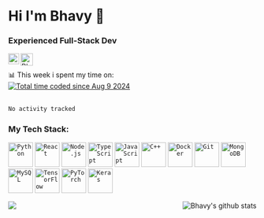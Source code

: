 # Hi I'm Bhavy 👋  
### Experienced Full-Stack Dev

 
<a href="https://www.linkedin.com/in/bhavy2908/">
  <img align="left" alt="Bhavy's Linkdein" width="22px" src="https://cdn.jsdelivr.net/npm/simple-icons@v3/icons/linkedin.svg" />
</a>
<a href="https://www.instagram.com/bh4vy/?hl=en">
  <img align="left" alt="Bhavy's Instagram" width="25px" src="https://cdn.jsdelivr.net/npm/simple-icons@v3/icons/instagram.svg" />
</a>
</br>

</br>
📊 This week i spent my time on:
</br>
<a href="https://wakatime.com/@ea9de753-9ec4-4230-b71f-572288e716bd"><img src="https://wakatime.com/badge/user/ea9de753-9ec4-4230-b71f-572288e716bd.svg" alt="Total time coded since Aug 9 2024" /></a>
</br>
</br>
<!--START_SECTION:waka-->

```txt
No activity tracked
```

<!--END_SECTION:waka-->



### My Tech Stack:  

<code><img height="50" src="https://cdn.jsdelivr.net/npm/simple-icons@v3/icons/python.svg" alt="Python"></code>
<code><img height="50" src="https://cdn.jsdelivr.net/npm/simple-icons@v3/icons/react.svg" alt="React"></code>
<code><img height="50" src="https://cdn.jsdelivr.net/npm/simple-icons@v3/icons/node-dot-js.svg" alt="Node.js"></code>
<code><img height="50" src="https://cdn.jsdelivr.net/npm/simple-icons@v3/icons/typescript.svg" alt="TypeScript"></code>
<code><img height="50" src="https://cdn.jsdelivr.net/npm/simple-icons@v3/icons/javascript.svg" alt="JavaScript"></code>
<code><img height="50" src="https://cdn.jsdelivr.net/npm/simple-icons@v3/icons/cplusplus.svg" alt="C++"></code>
<code><img height="50" src="https://cdn.jsdelivr.net/npm/simple-icons@v3/icons/docker.svg" alt="Docker"></code>
<code><img height="50" src="https://cdn.jsdelivr.net/npm/simple-icons@v3/icons/git.svg" alt="Git"></code>
<code><img height="50" src="https://cdn.jsdelivr.net/npm/simple-icons@v3/icons/mongodb.svg" alt="MongoDB"></code>
<code><img height="50" src="https://cdn.jsdelivr.net/npm/simple-icons@v3/icons/mysql.svg" alt="MySQL"></code>
<code><img height="50" src="https://cdn.jsdelivr.net/npm/simple-icons@v3/icons/tensorflow.svg" alt="TensorFlow"></code>
<code><img height="50" src="https://cdn.jsdelivr.net/npm/simple-icons@v3/icons/pytorch.svg" alt="PyTorch"></code>
<code><img height="50" src="https://cdn.jsdelivr.net/npm/simple-icons@v3/icons/keras.svg" alt="Keras"></code>








<a href="https://github.com/bhavy2908">
 <img align="right" src="https://github-readme-stats.vercel.app/api?username=bhavy2908&show_icons=true&theme=gotham&hide_border=true" alt="Bhavy's github stats"/>
</a>


<a href="https://github.com/bhavy2908">
  <img align="center" src="https://github-readme-stats.vercel.app/api/top-langs/?username=bhavy2908&theme=gotham&hide_border=true" />
</a>

<div>
</div>

<div align="center">

</div>
